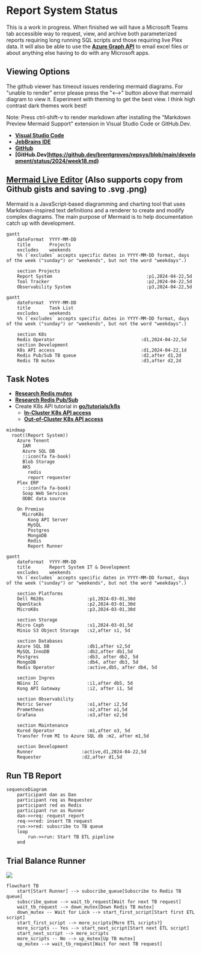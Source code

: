 # Report System Status

This is a work in progress.  When finished we will have a Microsoft Teams tab accessible way to request, view, and archive both parameterized reports requiring long running SQL scripts and those requiring live Plex data. It will also be able to use the **[Azure Graph API](https://learn.microsoft.com/en-us/graph/overview)** to email excel files or about anything else having to do with any Microsoft apps.

## Viewing Options 

The github viewer has timeout issues rendering mermaid diagrams. For "unable to render" error please press the "<-->" button above that mermaid diagram to view it. Experiment with theming to get the best view. I think high contrast dark themes work best!

Note: Press ctrl-shift-v to render markdown after installing the "Markdown Preview Mermaid Support" extension in Visual Studio Code or GitHub.Dev.

- **[Visual Studio Code](https://marketplace.visualstudio.com/items?itemName=bierner.markdown-mermaid)**
- **[JebBrains IDE](https://www.jetbrains.com/guide/go/tips/mermaid-js-support-in-markdown/)**
- **[GitHub](https://github.com/brentgroves/repsys/blob/main/development/status/2024/week18.md)**
- **[GitHub.Dev]https://github.dev/brentgroves/repsys/blob/main/development/status/2024/week18.md)**

## **[Mermaid Live Editor](https://mermaid.live/edit)** (Also supports copy from Github gists and saving to .svg .png)

Mermaid is a JavaScript-based diagramming and charting tool that uses Markdown-inspired text definitions and a renderer to create and modify complex diagrams. The main purpose of Mermaid is to help documentation catch up with development.

```mermaid
gantt
    dateFormat  YYYY-MM-DD
    title       Projects
    excludes    weekends
    %% (`excludes` accepts specific dates in YYYY-MM-DD format, days of the week ("sunday") or "weekends", but not the word "weekdays".)

    section Projects
    Report System                                   :p1,2024-04-22,5d
    Tool Tracker                                    :p2,2024-04-22,5d
    Observability System                            :p3,2024-04-22,5d

```

```mermaid
gantt
    dateFormat  YYYY-MM-DD
    title       Task List
    excludes    weekends
    %% (`excludes` accepts specific dates in YYYY-MM-DD format, days of the week ("sunday") or "weekends", but not the word "weekdays".)

    section K8s
    Redis Operator                                :d1,2024-04-22,5d
    section Development
    K8s API access                                :d1,2024-04-22,1d
    Redis Pub/Sub TB queue                        :d2,after d1,2d
    Redis TB mutex                                :d3,after d2,2d

```

## Task Notes

- **[Research Redis mutex](https://dev.to/jdvert/handling-mutexes-in-distributed-systems-with-redis-and-go-5g0d)**
- **[Research Redis Pub/Sub](https://redis.io/docs/latest/develop/interact/pubsub/)**
- Create K8s API tutorial in **[go/tutorials/k8s](~/src/repsys/volumes/go/tutorials/k8s)**
  - **[In-Cluster K8s API access](https://github.com/kubernetes/client-go/tree/master/examples/in-cluster-client-configuration)**
  - **[Out-of-Cluster K8s API access](https://github.com/kubernetes/client-go/blob/master/examples/out-of-cluster-client-configuration/README.md)**

```mermaid
mindmap
  root((Report System))
    Azure Tenent
      IAM
      Azure SQL DB
      ::icon(fa fa-book)
      Blob Storage
      AKS
        redis
        report requester
    Plex ERP
      ::icon(fa fa-book)
      Soap Web Services
      ODBC data source

    On Premise
      MicroK8s
        Kong API Server
        MySQL
        Postgres
        MongoDB
        Redis
        Report Runner

```

```mermaid
gantt
    dateFormat  YYYY-MM-DD
    title       Report System IT & Development
    excludes    weekends
    %% (`excludes` accepts specific dates in YYYY-MM-DD format, days of the week ("sunday") or "weekends", but not the word "weekdays".)

    section Platforms
    Dell R620s                :p1,2024-03-01,30d
    OpenStack                 :p2,2024-03-01,30d
    MicroK8s                  :p3,2024-03-01,30d

    section Storage
    Micro Ceph                :s1,2024-03-01,5d
    Minio S3 Object Storage   :s2,after s1, 5d

    section Databases
    Azure SQL DB              :db1,after s2,5d
    MySQL InnoDB              :db2,after db1,5d
    Postgres                  :db3, after db2, 5d
    MongoDB                   :db4, after db3, 5d
    Redis Operator            :active,db5, after db4, 5d

    section Ingres
    NGinx IC                  :i1,after db5, 5d
    Kong API Gateway          :i2, after i1, 5d  

    section Observability
    Metric Server             :o1,after i2,5d
    Prometheus                :o2,after o1,5d
    Grafana                   :o3,after o2,5d

    section Maintenance
    Kured Operator            :m1,after o3, 5d
    Transfer from MI to Azure SQL db :m2, after m1,5d

    section Development
    Runner                  :active,d1,2024-04-22,5d
    Requester               :d2,after d1,5d

```

## Run TB Report

```mermaid
sequenceDiagram
    participant dan as Dan
    participant req as Requester
    participant red as Redis
    participant run as Runner
    dan->>req: request report
    req->>red: insert TB request
    run->>red: subscribe to TB queue
    loop 
        run->>run: Start TB ETL pipeline
    end

```

## Trial Balance Runner

![](https://images.techhive.com/images/article/2017/02/pressure-water-line-100707995-large.jpg?auto=webp&quality=85,70)

```mermaid
flowchart TB
    start[Start Runner] --> subscribe_queue[Subscribe to Redis TB queue]
    subscribe_queue --> wait_tb_request[Wait for next TB request] 
    wait_tb_request --> down_mutex[Down Redis TB mutex]
    down_mutex -- Wait for Lock --> start_first_script[Start first ETL script]
    start_first_script --> more_scripts{More ETL scripts?}
    more_scripts -- Yes --> start_next_script[Start next ETL script]
    start_next_script --> more_scripts
    more_scripts -- No --> up_mutex[Up TB mutex]
    up_mutex --> wait_tb_request[Wait for next TB request]
```
